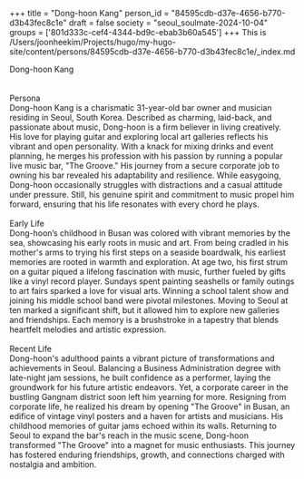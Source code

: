 +++
title = "Dong-hoon Kang"
person_id = "84595cdb-d37e-4656-b770-d3b43fec8c1e"
draft = false
society = "seoul_soulmate-2024-10-04"
groups = ['801d333c-cef4-4344-bd9c-ebab3b60a545']
+++
This is /Users/joonheekim/Projects/hugo/my-hugo-site/content/persons/84595cdb-d37e-4656-b770-d3b43fec8c1e/_index.md

<div class="h1_1_right">Dong-hoon Kang</div><br>
<br>
<div class="h2">Persona</div><div class="plain">Dong-hoon Kang is a charismatic 31-year-old bar owner and musician residing in Seoul, South Korea. Described as charming, laid-back, and passionate about music, Dong-hoon is a firm believer in living creatively. His love for playing guitar and exploring local art galleries reflects his vibrant and open personality. With a knack for mixing drinks and event planning, he merges his profession with his passion by running a popular live music bar, "The Groove." His journey from a secure corporate job to owning his bar revealed his adaptability and resilience. While easygoing, Dong-hoon occasionally struggles with distractions and a casual attitude under pressure. Still, his genuine spirit and commitment to music propel him forward, ensuring that his life resonates with every chord he plays.</div><br>
<div class="h2">Early Life</div><div class="plain">Dong-hoon’s childhood in Busan was colored with vibrant memories by the sea, showcasing his early roots in music and art. From being cradled in his mother's arms to trying his first steps on a seaside boardwalk, his earliest memories are rooted in warmth and exploration. At age two, his first strum on a guitar piqued a lifelong fascination with music, further fueled by gifts like a vinyl record player. Sundays spent painting seashells or family outings to art fairs sparked a love for visual arts. Winning a school talent show and joining his middle school band were pivotal milestones. Moving to Seoul at ten marked a significant shift, but it allowed him to explore new galleries and friendships. Each memory is a brushstroke in a tapestry that blends heartfelt melodies and artistic expression.</div><br>
<div class="h2">Recent Life</div><div class="plain">Dong-hoon's adulthood paints a vibrant picture of transformations and achievements in Seoul. Balancing a Business Administration degree with late-night jam sessions, he built confidence as a performer, laying the groundwork for his future artistic endeavors. Yet, a corporate career in the bustling Gangnam district soon left him yearning for more. Resigning from corporate life, he realized his dream by opening "The Groove" in Busan, an edifice of vintage vinyl posters and a haven for artists and musicians. His childhood memories of guitar jams echoed within its walls. Returning to Seoul to expand the bar's reach in the music scene, Dong-hoon transformed "The Groove" into a magnet for music enthusiasts. This journey has fostered enduring friendships, growth, and connections charged with nostalgia and ambition.</div><br>
